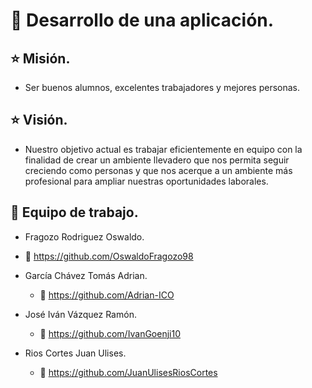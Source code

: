 # &#x1F4F1; Desarrollo de una aplicación.

## &#x2B50; Misión.

<div class=text-justify>

- Ser buenos alumnos, excelentes trabajadores y mejores personas.

<div>

## &#x2B50; Visión.

<div class=text-justify>

- Nuestro objetivo actual es trabajar eficientemente en equipo con la finalidad de crear un ambiente llevadero que nos permita seguir creciendo como personas y que nos acerque a un ambiente más profesional para ampliar nuestras oportunidades laborales.
<div>

## &#x1F529; Equipo de trabajo.

-  Fragozo Rodriguez Oswaldo.
  - &#x1F4BC; https://github.com/OswaldoFragozo98


- García Chávez Tomás Adrian.
  - &#x1F4BC; https://github.com/Adrian-ICO


- José Iván Vázquez Ramón.
  - &#x1F4BC; https://github.com/IvanGoenji10


- Rios Cortes Juan Ulises.
  - &#x1F4BC; https://github.com/JuanUlisesRiosCortes
